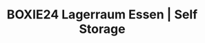 ---
title: "BOXIE24 Lagerraum Essen | Self Storage"
url: /essen/boxie24-lagerraum-essen-self-storage/
shop: Mieten
---